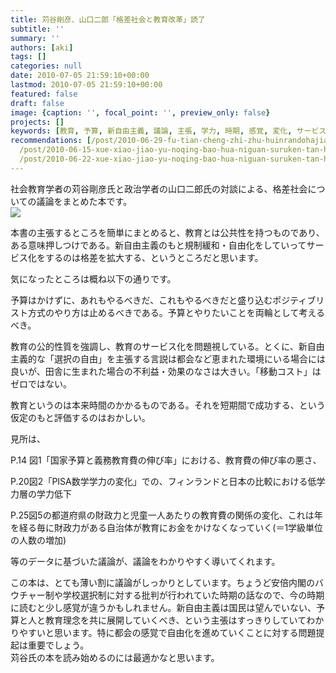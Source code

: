 ```yaml
---
title: 苅谷剛彦、山口二郎「格差社会と教育改革」読了
subtitle: ''
summary: ''
authors: [aki]
tags: []
categories: null
date: 2010-07-05 21:59:10+00:00
lastmod: 2010-07-05 21:59:10+00:00
featured: false
draft: false
image: {caption: '', focal_point: '', preview_only: false}
projects: []
keywords: [教育, 予算, 新自由主義, 議論, 主張, 学力, 時期, 感覚, 変化, サービス]
recommendations: [/post/2010-06-29-fu-tian-cheng-zhi-zhu-huinrandohajiao-shi-noyu-tefang-gasugoi-du-liao/,
  /post/2010-06-15-xue-xiao-jiao-yu-noqing-bao-hua-niguan-suruken-tan-hui-di-5hui-nomemo/,
  /post/2010-06-22-xue-xiao-jiao-yu-noqing-bao-hua-niguan-suruken-tan-hui-di-6hui-nomemo-number-johokon/]
---
```

社会教育学者の苅谷剛彦氏と政治学者の山口二郎氏の対談による、格差社会についての議論をまとめた本です。  
[![](https://ecx.images-amazon.com/images/I/41ImOM4lmnL._SL500_AA300_.jpg)](http://www.amazon.co.jp/%E6%A0%BC%E5%B7%AE%E7%A4%BE%E4%BC%9A%E3%81%A8%E6%95%99%E8%82%B2%E6%94%B9%E9%9D%A9-%E5%B2%A9%E6%B3%A2%E3%83%96%E3%83%83%E3%82%AF%E3%83%AC%E3%83%83%E3%83%88-%E8%8B%85%E8%B0%B7-%E5%89%9B%E5%BD%A6/dp/4000094262)

本書の主張するところを簡単にまとめると、教育とは公共性を持つものであり、ある意味押しつけである。新自由主義のもと規制緩和・自由化をしていってサービス化をするのは格差を拡大する、というところだと思います。

気になったところは概ね以下の通りです。

予算はかけずに、あれもやるべきだ、これもやるべきだと盛り込むポジティブリスト方式のやり方は止めるべきである。予算とやりたいことを両輪として考えるべき。

教育の公的性質を強調し、教育のサービス化を問題視している。とくに、新自由主義的な「選択の自由」を主張する言説は都会など恵まれた環境にいる場合には良いが、田舎に生まれた場合の不利益・効果のなさは大きい。「移動コスト」はゼロではない。

教育というのは本来時間のかかるものである。それを短期間で成功する、という仮定のもと評価するのはおかしい。

見所は、

P.14 図1「国家予算と義務教育費の伸び率」における、教育費の伸び率の悪さ、

P.20図2「PISA数学学力の変化」での、フィンランドと日本の比較における低学力層の学力低下

P.25図5の都道府県の財政力と児童一人あたりの教育費の関係の変化、これは年を経る毎に財政力がある自治体が教育にお金をかけなくなっていく(＝1学級単位の人数の増加)

等のデータに基づいた議論が、議論をわかりやすく導いてくれます。

この本は、とても薄い割に議論がしっかりとしています。ちょうど安倍内閣のバウチャー制や学校選択制に対する批判が行われていた時期の話なので、今の時期に読むと少し感覚が違うかもしれません。新自由主義は国民は望んでいない、予算と人と教育理念を共に展開していくべき、という主張はすっきりしていてわかりやすいと思います。特に都会の感覚で自由化を進めていくことに対する問題提起は重要でしょう。  
苅谷氏の本を読み始めるのには最適かなと思います。

